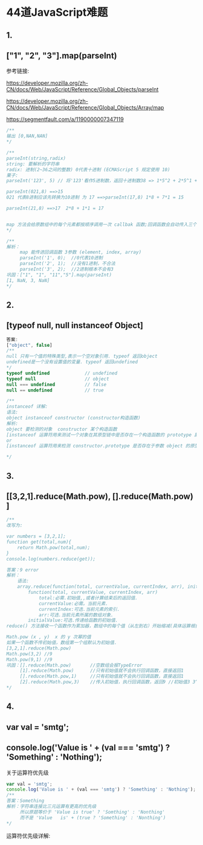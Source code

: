 # 44道JavaScript难题

## 1.

## ["1", "2", "3"].map(parseInt)

参考链接:

https://developer.mozilla.org/zh-CN/docs/Web/JavaScript/Reference/Global_Objects/parseInt

https://developer.mozilla.org/zh-CN/docs/Web/JavaScript/Reference/Global_Objects/Array/map

https://segmentfault.com/a/1190000007347119

```javascript
/**
输出 [0,NAN,NAN]
*/

/**
parseInt(string,radix) 
string: 要解析的字符串 
radix: 进制(2~36之间的整数) 0代表十进制 (ECMAScript 5 规定使用 10)
栗子:
parseInt('123', 5) // 将'123'看作5进制数，返回十进制数38 => 1*5^2 + 2*5^1 + 3*5^0 = 38

parseInt(021,8) ==>15 
021 代表8进制应该先转换为10进制 为 17 ==>parseInt(17,8) 1*8 + 7*1 = 15

parseInt(21,8) ==>17  2*8 + 1*1 = 17 


map 方法会给原数组中的每个元素都按顺序调用一次 callbak 函数;回调函数会自动传入三个参数:正在遍历的数组元素,元素索引,原数组本身
*/

/**
解析：
     map 能传进回调函数 3参数 (element, index, array)
     parseInt('1', 0);  //0代表10进制
     parseInt('2', 1);  //没有1进制，不合法
     parseInt('3', 2);  //2进制根本不会有3
巩固：["1", "1", "11","5"].map(parseInt) 
[1, NaN, 3, NaN]  
*/
```

## 2.

## [typeof null, null instanceof Object]

```javascript
答案:
["object", false]
/**
null 只有一个值的特殊类型,表示一个空对象引用. typeof 返回object
undefined是一个没有设置值的变量. typeof 返回undefined
*/
typeof undefined             // undefined
typeof null                  // object
null === undefined           // false
null == undefined            // true

/**
instanceof 详解:
语法:
object instanceof constructor (constructor构造函数)
解析:
object 要检测的对象  constructor 某个构造函数
[instanceof 运算符用来测试一个对象在其原型链中是否存在一个构造函数的 prototype 属性]
or
[instanceof 运算符用来检测 constructor.prototype 是否存在于参数 object 的原型链上] !!!!

*/
```

## 3.

## [[3,2,1].reduce(Math.pow), [].reduce(Math.pow) ]

```javascript
/**
改写为:

var numbers = [3,2,1];
function get(total,num){ 
	return Math.pow(total,num);
}
console.log(numbers.reduce(get));

答案：9 error
解析：
	语法:
	array.reduce(function(total, currentValue, currentIndex, arr), initialValue);
		function(total, currentValue, currentIndex, arr)
			total:必需.初始值,,或者计算结束后的返回值.
			currentValue:必需。当前元素.
			currentIndex:可选.当前元素的索引.
			arr:可选.当前元素所属的数组对象.
		initialValue:可选.传递给函数的初始值.
reduce() 方法接收一个函数作为累加器，数组中的每个值（从左到右）开始缩减(具体运算根据函数而定)，最终计算为一个值

Math.pow (x , y)  x 的 y 次幂的值
如果一个函数不传初始值，数组第一个组默认为初始值.
[3,2,1].reduce(Math.pow)
Math.pow(3,2) //9
Math.pow(9,1) //9
巩固：[].reduce(Math.pow)       //空数组会报TypeError
     [1].reduce(Math.pow)      //只有初始值就不会执行回调函数，直接返回1
     [].reduce(Math.pow,1)     //只有初始值就不会执行回调函数，直接返回1
     [2].reduce(Math.pow,3)    //传入初始值，执行回调函数，返回9 //初始值3 3^2 == 9
*/
```

## 4.

## var  val = 'smtg';  

## console.log('Value is ' + (val === 'smtg') ? 'Something' : 'Nothing'); 

关于运算符优先级

```javascript
var val = 'smtg';
console.log('Value is ' + (val === 'smtg') ? 'Something' : 'Nothing');
/**
答案：Something
解析：字符串连接比三元运算有更高的优先级 
     所以原题等价于 'Value is true' ? 'Somthing' : 'Nonthing' 
     而不是 'Value   is' + (true ? 'Something' : 'Nonthing')
*/
```

运算符优先级详解:[](https://juejin.im/post/5b1f899fe51d4506c60e46ee)